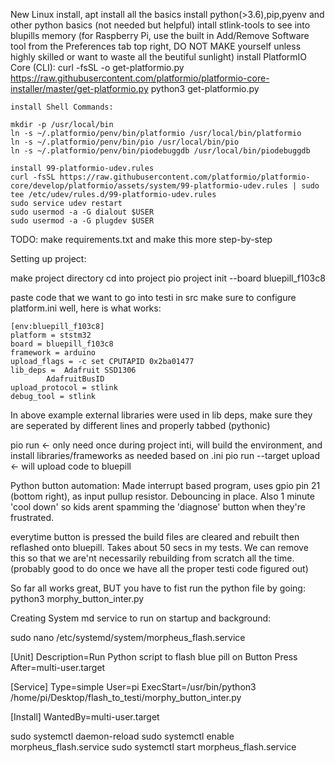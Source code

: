 New Linux install,
apt install all the basics
install python(>3.6),pip,pyenv and other python basics (not needed but helpful)
intall stlink-tools to see into blupills memory 
(for Raspberry Pi, use the built in Add/Remove Software tool from the Preferences tab top right, DO NOT MAKE yourself unless highly skilled or want to waste all the beutiful sunlight)
install PlatformIO Core (CLI):
	curl -fsSL -o get-platformio.py https://raw.githubusercontent.com/platformio/platformio-core-installer/master/get-platformio.py
	python3 get-platformio.py

	install Shell Commands:
	
	mkdir -p /usr/local/bin
	ln -s ~/.platformio/penv/bin/platformio /usr/local/bin/platformio
	ln -s ~/.platformio/penv/bin/pio /usr/local/bin/pio
	ln -s ~/.platformio/penv/bin/piodebuggdb /usr/local/bin/piodebuggdb

	install 99-platformio-udev.rules
	curl -fsSL https://raw.githubusercontent.com/platformio/platformio-core/develop/platformio/assets/system/99-platformio-udev.rules | sudo tee /etc/udev/rules.d/99-platformio-udev.rules
	sudo service udev restart
	sudo usermod -a -G dialout $USER
	sudo usermod -a -G plugdev $USER


TODO: make requirements.txt and make this more step-by-step 

Setting up project:

make project directory
cd into project 
pio project init --board bluepill_f103c8

paste code that we want to go into testi in src
make sure to configure platform.ini well, here is what works:

	[env:bluepill_f103c8]
	platform = ststm32
	board = bluepill_f103c8
	framework = arduino
	upload_flags = -c set CPUTAPID 0x2ba01477
	lib_deps = 	Adafruit SSD1306
			AdafruitBusID
	upload_protocol = stlink
	debug_tool = stlink

In above example external libraries were used in lib deps, make sure they are seperated by different lines and properly tabbed (pythonic)


pio run <- only need once during project inti, will build the environment, and install libraries/frameworks as needed based on .ini
pio run --target upload  <- will upload code to bluepill


Python button automation:
Made interrupt based program, uses gpio pin 21 (bottom right), as input pullup resistor. Debouncing in place. Also 1 minute 'cool down' so kids arent spamming the 'diagnose' button when they're frustrated.

everytime button is pressed the build files are cleared and rebuilt then reflashed onto bluepill. Takes about 50 secs in my tests. We can remove this so that we are'nt necessarily rebuilding from scratch all the time. (probably good to do once we have all the proper testi code figured out)

So far all works great, BUT you have to fist run the python file by going: python3 morphy_button_inter.py

Creating System md service to run on startup and background:

sudo nano /etc/systemd/system/morpheus_flash.service

[Unit]
Description=Run Python script to flash blue pill on Button Press
After=multi-user.target

[Service]
Type=simple
User=pi
ExecStart=/usr/bin/python3 /home/pi/Desktop/flash_to_testi/morphy_button_inter.py

[Install]
WantedBy=multi-user.target

sudo systemctl daemon-reload
sudo systemctl enable morpheus_flash.service
sudo systemctl start morpheus_flash.service


